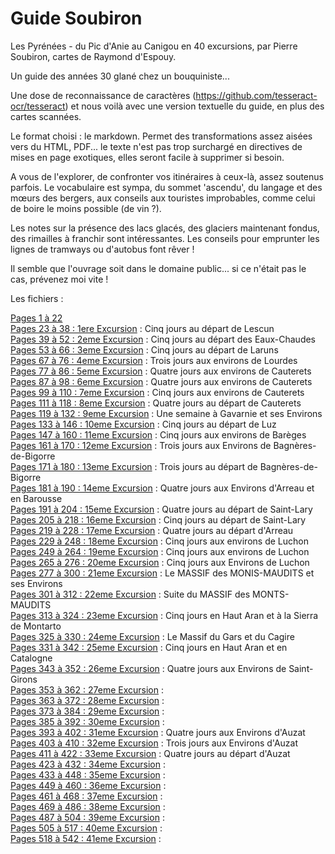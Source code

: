 # Guide Soubiron
Les Pyrénées - du Pic d'Anie au Canigou en 40 excursions, par Pierre Soubiron, cartes de Raymond d'Espouy.

Un guide des années 30 glané chez un bouquiniste...

Une dose de reconnaissance de caractères (https://github.com/tesseract-ocr/tesseract) et nous voilà avec une version textuelle du guide, en plus des cartes scannées. 

Le format choisi : le markdown. Permet des transformations assez aisées vers du HTML, PDF... le texte n'est pas trop surchargé en directives de mises en page exotiques, elles seront facile à supprimer si besoin.

A vous de l'explorer, de confronter vos itinéraires à ceux-là, assez soutenus parfois. Le vocabulaire est sympa, du sommet 'ascendu', du langage et des mœurs des bergers, aux conseils aux touristes improbables, comme celui de boire le moins possible (de vin ?).

Les notes sur la présence des lacs glacés, des glaciers maintenant fondus, des rimailles à franchir sont intéressantes. Les conseils pour emprunter les lignes de tramways ou d'autobus font rêver !

Il semble que l'ouvrage soit dans le domaine public... si ce n'était pas le cas, prévenez moi vite !

Les fichiers :

[Pages 1 à 22](md/guide-soubiron-001-022.md)\
[Pages 23 à 38 : 1ere Excursion](md/guide-soubiron-023-038.md) : Cinq jours au départ de Lescun\
[Pages 39 à 52 : 2eme Excursion](md/guide-soubiron-039-052.md) : Cinq jours au départ des Eaux-Chaudes\
[Pages 53 à 66 : 3eme Excursion](md/guide-soubiron-053-066.md) : Cinq jours au départ de Laruns\
[Pages 67 à 76 : 4eme Excursion](md/guide-soubiron-067-076.md) : Trois jours aux environs de Lourdes\
[Pages 77 à 86 : 5eme Excursion](md/guide-soubiron-077-086.md) : Quatre jours aux environs de Cauterets\
[Pages 87 à 98 : 6eme Excursion](md/guide-soubiron-087-098.md) : Quatre jours aux environs de Cauterets\
[Pages 99 à 110 : 7eme Excursion](md/guide-soubiron-099-110.md) : Cinq jours aux environs de Cauterets\
[Pages 111 à 118 : 8eme Excursion](md/guide-soubiron-111-118.md) : Quatre jours au départ de Cauterets\
[Pages 119 à 132 : 9eme Excursion](md/guide-soubiron-119-132.md) : Une semaine à Gavarnie et ses Environs\
[Pages 133 à 146 : 10eme Excursion](md/guide-soubiron-133-146.md) : Cinq jours au départ de Luz\
[Pages 147 à 160 : 11eme Excursion](md/guide-soubiron-147-160.md) : Cinq jours aux environs de Barèges\
[Pages 161 à 170 : 12eme Excursion](md/guide-soubiron-161-170.md) : Trois jours aux Environs de Bagnères-de-Bigorre\
[Pages 171 à 180 : 13eme Excursion](md/guide-soubiron-171-180.md) : Trois jours au départ de Bagnères-de-Bigorre\
[Pages 181 à 190 : 14eme Excursion](md/guide-soubiron-181-190.md) : Quatre jours aux Environs d'Arreau et en Barousse\
[Pages 191 à 204 : 15eme Excursion](md/guide-soubiron-191-204.md) : Quatre jours au départ de Saint-Lary \
[Pages 205 à 218 : 16eme Excursion](md/guide-soubiron-205-218.md) : Cinq jours au départ de Saint-Lary \
[Pages 219 à 228 : 17eme Excursion](md/guide-soubiron-219-228.md) : Quatre jours au départ d'Arreau \
[Pages 229 à 248 : 18eme Excursion](md/guide-soubiron-229-248.md) : Cinq jours aux environs de Luchon \
[Pages 249 à 264 : 19eme Excursion](md/guide-soubiron-249-264.md) : Cinq jours aux environs de Luchon \
[Pages 265 à 276 : 20eme Excursion](md/guide-soubiron-265-276.md) : Cinq jours aux Environs de Luchon \
[Pages 277 à 300 : 21eme Excursion](md/guide-soubiron-277-300.md) : Le MASSIF des MONIS-MAUDITS et ses Environs \
[Pages 301 à 312 : 22eme Excursion](md/guide-soubiron-301-312.md) : Suite du MASSIF des MONTS-MAUDITS \
[Pages 313 à 324 : 23eme Excursion](md/guide-soubiron-313-324.md) : Cinq jours en Haut Aran et à la Sierra de Montarto \
[Pages 325 à 330 : 24eme Excursion](md/guide-soubiron-325-330.md) : Le Massif du Gars et du Cagire \
[Pages 331 à 342 : 25eme Excursion](md/guide-soubiron-331-342.md) : Cinq jours en Haut Aran et en Catalogne \
[Pages 343 à 352 : 26eme Excursion](md/guide-soubiron-343-352.md) : Quatre jours aux Environs de Saint-Girons \
[Pages 353 à 362 : 27eme Excursion](md/guide-soubiron-353-362.md) :  \
[Pages 363 à 372 : 28eme Excursion](md/guide-soubiron-363-372.md) :  \
[Pages 373 à 384 : 29eme Excursion](md/guide-soubiron-373-384.md) :  \
[Pages 385 à 392 : 30eme Excursion](md/guide-soubiron-385-392.md) :  \
[Pages 393 à 402 : 31eme Excursion](md/guide-soubiron-393-402.md) : Quatre jours aux Environs d'Auzat\
[Pages 403 à 410 : 32eme Excursion](md/guide-soubiron-403-410.md) : Trois jours aux Environs d'Auzat\
[Pages 411 à 422 : 33eme Excursion](md/guide-soubiron-411-422.md) : Quatre jours au départ d'Auzat\
[Pages 423 à 432 : 34eme Excursion](md/guide-soubiron-423-432.md) :  \
[Pages 433 à 448 : 35eme Excursion](md/guide-soubiron-433-448.md) :  \
[Pages 449 à 460 : 36eme Excursion](md/guide-soubiron-449-460.md) :  \
[Pages 461 à 468 : 37eme Excursion](md/guide-soubiron-461-468.md) :  \
[Pages 469 à 486 : 38eme Excursion](md/guide-soubiron-469-486.md) :  \
[Pages 487 à 504 : 39eme Excursion](md/guide-soubiron-487-504.md) :  \
[Pages 505 à 517 : 40eme Excursion](md/guide-soubiron-505-517.md) :  \
[Pages 518 à 542 : 41eme Excursion](md/guide-soubiron-518-542.md) :  
